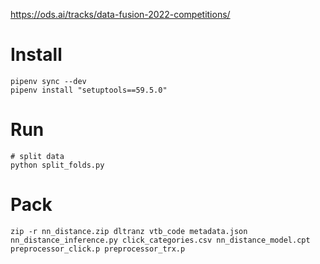 https://ods.ai/tracks/data-fusion-2022-competitions/

# Install

```
pipenv sync --dev
pipenv install "setuptools==59.5.0"
```

# Run
```
# split data
python split_folds.py

```

# Pack
```
zip -r nn_distance.zip dltranz vtb_code metadata.json nn_distance_inference.py click_categories.csv nn_distance_model.cpt preprocessor_click.p preprocessor_trx.p

```
